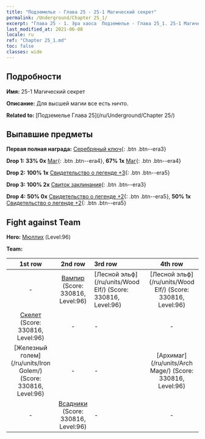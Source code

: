 ```yaml
---
title: "Подземелье - Глава 25 - 25-1 Магический секрет"
permalink: /Underground/Chapter 25_1/
excerpt: "Глава 25 - 1. Эра хаоса  Подземелье - Глава 25_1. 25-1 Магический секрет"
last_modified_at: 2021-06-08
locale: ru
ref: "Chapter 25_1.md"
toc: false
classes: wide
---
```


## Подробности

 **Имя:** 25-1 Магический секрет

 **Описание:** Для высшей магии все есть ничто.

 **Related to:** [Подземелье Глава 25](/ru/Underground/Chapter 25/)

## Выпавшие предметы

 **Первая полная награда:** [Серебряный ключ](/ItemsRU/con_693/){: .btn .btn--era3}

 **Drop 1:** **33% 0x** [Маг](/ItemsRU/unt_238/){: .btn .btn--era4}, **67% 1x** [Маг](/ItemsRU/unt_238/){: .btn .btn--era4}

 **Drop 2:** **100% 1x** [Свидетельство о легенде +3](/ItemsRU/mat_88/){: .btn .btn--era5}

 **Drop 3:** **100% 2x** [Свиток заклинания](/ItemsRU/con_694/){: .btn .btn--era3}

 **Drop 4:** **50% 0x** [Свидетельство о легенде +2](/ItemsRU/mat_81/){: .btn .btn--era5}, **50% 1x** [Свидетельство о легенде +2](/ItemsRU/mat_81/){: .btn .btn--era5}


## Fight against Team
 **Hero:** [Мюллих](/ru/heroes/Mullich/) (Level:96)

 **Team:**


  | 1st row | 2nd row | 3rd row | 4th row |
  |:----:|:----:|:----|:----:|
  | - | [Вампир](/ru/units/Vampire/) (Score: 330816, Level:96)  | [Лесной эльф](/ru/units/Wood Elf/) (Score: 330816, Level:96)  | [Лесной эльф](/ru/units/Wood Elf/) (Score: 330816, Level:96)  |
  | [Скелет](/ru/units/Skeleton/) (Score: 330816, Level:96)  | - | - | - |
  | [Железный голем](/ru/units/Iron Golem/) (Score: 330816, Level:96)  | - | - | [Архимаг](/ru/units/Arch Mage/) (Score: 330816, Level:96)  |
  | - | [Всадники](/ru/units/Cavalier/) (Score: 330816, Level:96)  | - | - |


